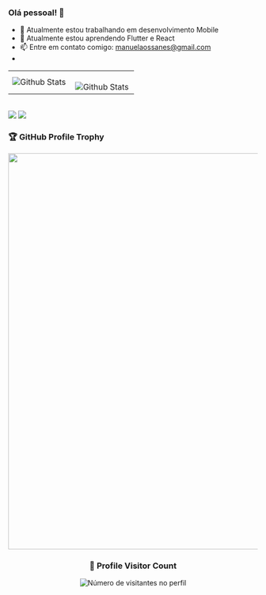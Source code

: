 ### Olá pessoal! 👋

- 🔭 Atualmente estou trabalhando em desenvolvimento Mobile
- 🌱 Atualmente estou aprendendo Flutter e React
- 📫 Entre em contato comigo: manuelaossanes@gmail.com
- 
<table>
  <tr>
   
  <td>
    <img
        align="left"
        src="https://github-readme-stats.vercel.app/api/top-langs/?username=manuabigsz&theme=dark&hide_border=false&include_all_commits=true&count_private=true&layout=compact"
        alt="Github Stats"
      />
  </td>
  <td>
     <br />
      <img
        align="left"
        src="https://github-readme-streak-stats.herokuapp.com/?user=manuabigsz&theme=dark&hide_border=false"
        alt="Github Stats"
      />
  
  </td>
 

  </tr>
</table>




<br/>
      <div> 
  <a href = "mailto:manuelaossanes@gmail.com"><img src="https://img.shields.io/badge/-Gmail-%23333?style=for-the-badge&logo=gmail&logoColor=white" target="_blank"></a>
  <a href="https://www.linkedin.com/in/manuela-bertella-ossanes-690166204/" target="_blank"><img src="https://img.shields.io/badge/-LinkedIn-%230077B5?style=for-the-badge&logo=linkedin&logoColor=white" target="_blank"></a> 
  
</div>


### 🏆 GitHub Profile Trophy

<p align="center">
  <a
    href="https://github.com/ryo-ma/github-profile-trophy"
    title="repositório de troféus"
  >
    <img
      width="800"
      src="https://github-profile-trophy.vercel.app/?username=manuabigsz&column=8&theme=darkhub&no-frame=true&no-bg=true"
    />
  </a>
</p>


<div align="center">
  <h3><b>📍 Profile Visitor Count</b></h3>
</div>

<p align="center">
  <img
    src="https://profile-counter.glitch.me/manuabigsz/count.svg"
    alt="Número de visitantes no perfil"
  />
</p>
